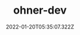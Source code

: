 ---
id: '1'
title: 'ohner-dev'
description: 'This website is built using Next.js, a framework on top of react.js, styled with Tailwind CSS and hosted on Vercel. In this post I explain how '
coverImage: '/assets/blog/dynamic-routing/cover.jpg'
date: '2022-01-20T05:35:07.322Z'
type: 'project'
ogImage:
  url: '/assets/blog/dynamic-routing/cover.jpg'
url: 'https://github.com/gernot-ohner/ohner-dev'
---